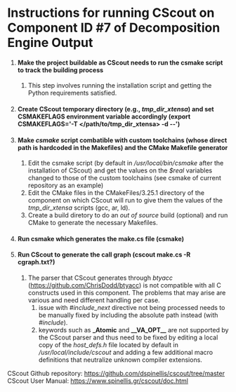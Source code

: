 # Instructions for running CScout on Component ID #7 of Decomposition Engine Output
1. #### Make the project buildable as CScout needs to run the csmake script to track the building process
    1. This step involves running the installation script and getting the Python requirements satisfied.
2. #### Create CScout temporary directory (e.g., *tmp_dir_xtensa*) and set CSMAKEFLAGS environment variable accordingly (export CSMAKEFLAGS='-T </path/to/tmp_dir_xtensa> -d --')
3. #### Make *csmake* script combatible with custom toolchains (whose direct path is hardcoded in the Makefiles) and the CMake Makefile generator  
    1. Edit the csmake script (by default in */usr/local/bin/csmake* after the installation of CScout) and get the values on the *$real* variables changed to those of the custom toolchains (see csmake of current repository as an example)
    2. Edit the CMake files in the CMakeFiles/3.25.1 directory of the component on which CScout will run to give them the values of the *tmp_dir_xtensa* scripts (gcc, ar, ld).
    3. Create a build diretory to do an *out of source* build (optional) and run CMake to generate the necessary Makefiles.
4. #### Run csmake which generates the make.cs file (csmake)
5. #### Run CScout to generate the call graph (cscout make.cs -R cgraph.txt?<flags>)
    1. The parser that CScout generates through *btyacc* (https://github.com/ChrisDodd/btyacc) is not compatible with all C constructs used in this component. The problems that may arise are various and need different handling per case.
        1. issue with *#include_next* directive not being processed needs to be manually fixed by including the absolute path instead (with *#include*).
        2. keywords such as **_Atomic** and **\_\_VA_OPT\_\_** are not supported by the CScout parser and thus need to be fixed by editing a local copy of the *host_defs.h* file located by default in */usr/local/include/cscout* and adding a few additional macro definitions that neutralize unknown compiler extensions. 

CScout Github repository: https://github.com/dspinellis/cscout/tree/master  
CScout User Manual: https://www.spinellis.gr/cscout/doc.html
